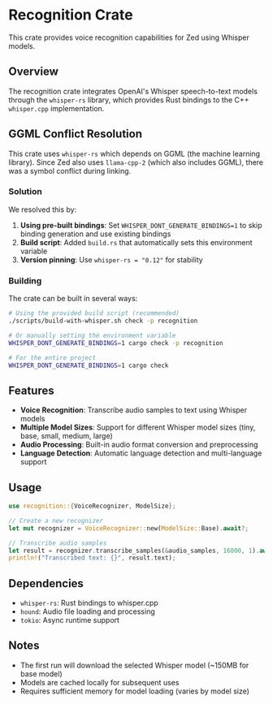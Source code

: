 # Recognition Crate

This crate provides voice recognition capabilities for Zed using Whisper models.

## Overview

The recognition crate integrates OpenAI's Whisper speech-to-text models through the `whisper-rs` library, which provides Rust bindings to the C++ `whisper.cpp` implementation.

## GGML Conflict Resolution

This crate uses `whisper-rs` which depends on GGML (the machine learning library). Since Zed also uses `llama-cpp-2` (which also includes GGML), there was a symbol conflict during linking.

### Solution

We resolved this by:

1. **Using pre-built bindings**: Set `WHISPER_DONT_GENERATE_BINDINGS=1` to skip binding generation and use existing bindings
2. **Build script**: Added `build.rs` that automatically sets this environment variable
3. **Version pinning**: Use `whisper-rs = "0.12"` for stability

### Building

The crate can be built in several ways:

```bash
# Using the provided build script (recommended)
./scripts/build-with-whisper.sh check -p recognition

# Or manually setting the environment variable
WHISPER_DONT_GENERATE_BINDINGS=1 cargo check -p recognition

# For the entire project
WHISPER_DONT_GENERATE_BINDINGS=1 cargo check
```

## Features

- **Voice Recognition**: Transcribe audio samples to text using Whisper models
- **Multiple Model Sizes**: Support for different Whisper model sizes (tiny, base, small, medium, large)
- **Audio Processing**: Built-in audio format conversion and preprocessing
- **Language Detection**: Automatic language detection and multi-language support

## Usage

```rust
use recognition::{VoiceRecognizer, ModelSize};

// Create a new recognizer
let mut recognizer = VoiceRecognizer::new(ModelSize::Base).await?;

// Transcribe audio samples
let result = recognizer.transcribe_samples(&audio_samples, 16000, 1).await?;
println!("Transcribed text: {}", result.text);
```

## Dependencies

- `whisper-rs`: Rust bindings to whisper.cpp
- `hound`: Audio file loading and processing
- `tokio`: Async runtime support

## Notes

- The first run will download the selected Whisper model (~150MB for base model)
- Models are cached locally for subsequent uses
- Requires sufficient memory for model loading (varies by model size) 